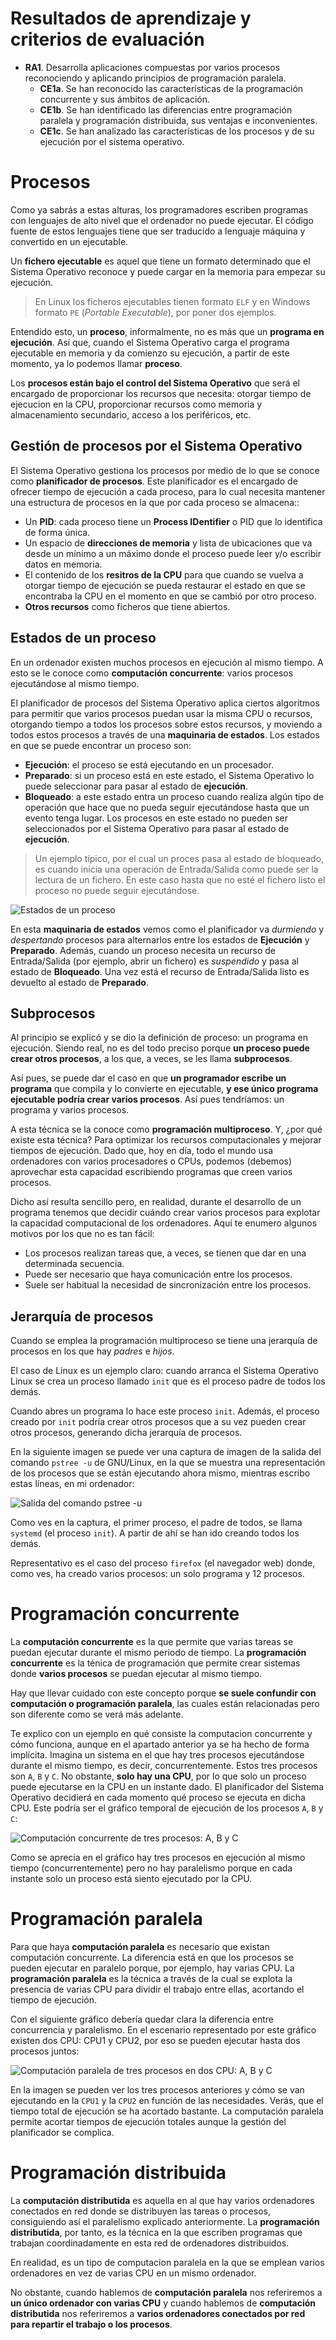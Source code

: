 # Resultados de aprendizaje y criterios de evaluación

- **RA1**. Desarrolla aplicaciones compuestas por varios procesos reconociendo y aplicando principios de programación paralela.
  - **CE1a**. Se han reconocido las características de la programación concurrente y sus ámbitos de aplicación.
  - **CE1b**. Se han identificado las diferencias entre programación paralela y programación distribuida, sus ventajas e inconvenientes.
  - **CE1c**. Se han analizado las características de los procesos y de su ejecución por el sistema operativo.

# Procesos

Como ya sabrás a estas alturas, los programadores escriben programas con lenguajes de alto nivel que el ordenador no puede ejecutar. El código fuente de estos lenguajes tiene que ser traducido a lenguaje máquina y convertido en un ejecutable.

Un **fichero ejecutable** es aquel que tiene un formato determinado que el Sistema Operativo reconoce y puede cargar en la memoria para empezar su ejecución.

> En Linux los ficheros ejecutables tienen formato `ELF` y en Windows formato `PE` (*Portable Executable*), por poner dos ejemplos.

Entendido esto, un **proceso**, informalmente, no es más que un **programa en ejecución**. Así que, cuando el Sistema Operativo carga el programa ejecutable en memoria y da comienzo su ejecución, a partir de este momento, ya lo podemos llamar **proceso**.

Los **procesos están bajo el control del Sistema Operativo** que será el encargado de proporcionar los recursos que necesita: otorgar tiempo de ejecucion en la CPU, proporcionar recursos como memoria y almacenamiento secundario, acceso a los periféricos, etc.

## Gestión de procesos por el Sistema Operativo

El Sistema Operativo gestiona los procesos por medio de lo que se conoce como **planificador de procesos**. Este planificador es el encargado de ofrecer tiempo de ejecución a cada proceso, para lo cual necesita mantener una estructura de procesos en la que por cada proceso se almacena::

- Un **PID**: cada proceso tiene un **Process IDentifier** o PID que lo identifica de forma única.
- Un espacio de **direcciones de memoria** y lista de ubicaciones que va desde un mínimo a un máximo donde el proceso puede leer y/o escribir datos en memoria.
- El contenido de los **resitros de la CPU** para que cuando se vuelva a otorgar tiempo de ejecución se pueda restaurar el estado en que se encontraba la CPU en el momento en que se cambió por otro proceso.
- **Otros recursos** como ficheros que tiene abiertos.

## Estados de un proceso

En un ordenador existen muchos procesos en ejecución al mismo tiempo. A esto se le conoce como **computación concurrente**: varios procesos ejecutándose al mismo tiempo.

El planificador de procesos del Sistema Operativo aplica ciertos algoritmos para permitir que varios procesos puedan usar la misma CPU o recursos, otorgando tiempo a todos los procesos sobre estos recursos, y moviendo a todos estos procesos a través de una **maquinaria de estados**. Los estados en que se puede encontrar un proceso son:

- **Ejecución**: el proceso se está ejecutando en un procesador.
- **Preparado**: si un proceso está en este estado, el Sistema Operativo lo puede seleccionar para pasar al estado de **ejecución**.
- **Bloqueado**: a este estado entra un proceso cuando realiza algún tipo de operación que hace que no pueda seguir ejecutándose hasta que un evento tenga lugar. Los procesos en este estado no pueden ser seleccionados por el Sistema Operativo para pasar al estado de **ejecución**.

> Un ejemplo típico, por el cual un proces pasa al estado de bloqueado, es cuando inicia una operación de Entrada/Salida como puede ser la lectura de un fichero. En este caso hasta que no esté el fichero listo el proceso no puede seguir ejecutándose.

![Estados de un proceso](./img/estados_procesos.png)

En esta **maquinaria de estados** vemos como el planificador va *durmiendo* y *despertando* procesos para alternarlos entre los estados de **Ejecución** y **Preparado**. Además, cuando un proceso necesita un recurso de Entrada/Salida (por ejemplo, abrir un fichero) es *suspendido* y pasa al estado de **Bloqueado**. Una vez está el recurso de Entrada/Salida listo es devuelto al estado de **Preparado**.

## Subprocesos

Al principio se explicó y se dio la definición de proceso: un programa en ejecución. Siendo real, no es del todo preciso porque **un proceso puede crear otros procesos**, a los que, a veces, se les llama **subprocesos**.

Así pues, se puede dar el caso en que **un programador escribe un programa** que compila y lo convierte en ejecutable, **y ese único programa ejecutable podría crear varios procesos**. Así pues tendríamos: un programa y varios procesos.

A esta técnica se la conoce como **programación multiproceso**. Y, ¿por qué existe esta técnica? Para optimizar los recursos computacionales y mejorar tiempos de ejecución. Dado que, hoy en día, todo el mundo usa ordenadores con varios procesadores o CPUs, podemos (debemos) aprovechar esta capacidad escribiendo programas que creen varios procesos.

Dicho así resulta sencillo pero, en realidad, durante el desarrollo de un programa tenemos que decidir cuándo crear varios procesos para explotar la capacidad computacional de los ordenadores. Aquí te enumero algunos motivos por los que no es tan fácil:

- Los procesos realizan tareas que, a veces, se tienen que dar en una determinada secuencia.
- Puede ser necesario que haya comunicación entre los procesos.
- Suele ser habitual la necesidad de sincronización entre los procesos.

## Jerarquía de procesos

Cuando se emplea la programación multiproceso se tiene una jerarquía de procesos en los que hay *padres* e *hijos*.

El caso de Linux es un ejemplo claro: cuando arranca el Sistema Operativo Linux se crea un proceso llamado `init` que es el proceso padre de todos los demás.

Cuando abres un programa lo hace este proceso `init`. Además, el proceso creado por `init` podría crear otros procesos que a su vez pueden crear otros procesos, generando dicha jerarquía de procesos.

En la siguiente imagen se puede ver una captura de imagen de la salida del comando `pstree -u` de GNU/Linux, en la que se muestra una representación de los procesos que se están ejecutando ahora mismo, mientras escribo estas líneas, en mi ordenador:

![Salida del comando pstree -u](./img/pstree_user.png)

Como ves en la captura, el primer proceso, el padre de todos, se llama `systemd` (el proceso `init`). A partir de ahí se han ido creando todos los demás.

Representativo es el caso del proceso `firefox` (el navegador web) donde, como ves, ha creado varios procesos: un solo programa y 12 procesos.

# Programación concurrente

La **computación concurrente** es la que permite que varias tareas se puedan ejecutar durante el mismo periodo de tiempo. La **programación concurrente** es la ténica de programación que permite crear sistemas donde **varios procesos** se puedan ejecutar al mismo tiempo.

Hay que llevar cuidado con este concepto porque **se suele confundir con computación o programación paralela**, las cuales están relacionadas pero son diferente como se verá más adelante.

Te explico con un ejemplo en qué consiste la computacion concurrente y cómo funciona, aunque en el apartado anterior ya se ha hecho de forma implícita. Imagina un sistema en el que hay tres procesos ejecutándose durante el mismo tiempo, es decir, concurrentemente. Estos tres procesos son `A`, `B` y `C`. No obstante, **solo hay una CPU**, por lo que solo un proceso puede ejecutarse en la CPU en un instante dado. El planificador del Sistema Operativo decidierá en cada momento qué proceso se ejecuta en dicha CPU. Este podría ser el gráfico temporal de ejecución de los procesos `A`, `B` y `C`:

![Computación concurrente de tres procesos: A, B y C](./img/computacion_concurrente.png)

Como se aprecia en el gráfico hay tres procesos en ejecución al mismo tiempo (concurrentemente) pero no hay paralelismo porque en cada instante solo un proceso está siento ejecutado por la CPU.

# Programación paralela

Para que haya **computación paralela** es necesario que existan computación concurrente. La diferencia está en que los procesos se pueden ejecutar en paralelo porque, por ejemplo, hay varias CPU. La **programación paralela** es la técnica a través de la cual se explota la presencia de varias CPU para dividir el trabajo entre ellas, acortando el tiempo de ejecución.

Con el siguiente gráfico debería quedar clara la diferencia entre concurrencia y paralelismo. En el escenario representado por este gráfico existen dos CPU: CPU1 y CPU2, por eso se pueden ejecutar hasta dos procesos juntos:

![Computación paralela de tres procesos en dos CPU: A, B y C](./img/computacion_paralela.png)

En la imagen se pueden ver los tres procesos anteriores y cómo se van ejecutando en la `CPU1` y la `CPU2` en función de las necesidades. Verás, que el tiempo total de ejecución se ha acortado bastante. La computación paralela permite acortar tiempos de ejecución totales aunque la gestión del planificador se complica.

# Programación distribuida

La **computación distributida** es aquella en al que hay varios ordenadores conectados en red donde se distribuyen las tareas o procesos, consiguiendo así el paralelismo explicado anteriormente. La **programación distributida**, por tanto, es la técnica en la que escriben programas que trabajan coordinadamente en esta red de ordenadores distribuidos.

En realidad, es un tipo de computacion paralela en la que se emplean varios ordenadores en vez de varias CPU en un mismo ordenador.

No obstante, cuando hablemos de **computación paralela** nos referiremos a **un único ordenador con varias CPU** y cuando hablemos de **computación distributida** nos referiremos a **varios ordenadores conectados por red para repartir el trabajo o los procesos**.
